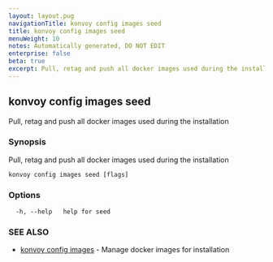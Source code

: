 ```yaml
---
layout: layout.pug
navigationTitle: konvoy config images seed
title: konvoy config images seed
menuWeight: 10
notes: Automatically generated, DO NOT EDIT
enterprise: false
beta: true
excerpt: Pull, retag and push all docker images used during the installation
---
```


## konvoy config images seed

Pull, retag and push all docker images used during the installation

### Synopsis

Pull, retag and push all docker images used during the installation

```
konvoy config images seed [flags]
```

### Options

```
  -h, --help   help for seed
```

### SEE ALSO

* [konvoy config images](../)	 - Manage docker images for installation

